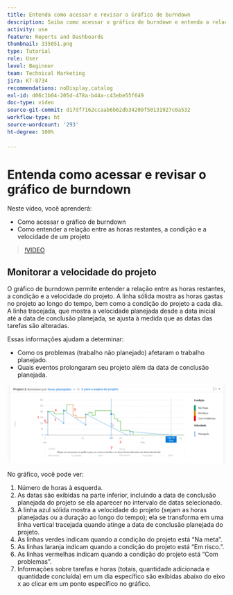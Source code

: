 ```yaml
---
title: Entenda como acessar e revisar o Gráfico de burndown
description: Saiba como acessar o gráfico de burndown e entenda a relação entre horas restantes, condição do projeto e velocidade do projeto na [!UICONTROL Analítica aprimorada].
activity: use
feature: Reports and Dashboards
thumbnail: 335051.png
type: Tutorial
role: User
level: Beginner
team: Technical Marketing
jira: KT-8734
recommendations: noDisplay,catalog
exl-id: d06c1b04-205d-478a-b44a-c43ebe55f649
doc-type: video
source-git-commit: d17df7162ccaab6b62db34209f50131927c0a532
workflow-type: ht
source-wordcount: '293'
ht-degree: 100%

---
```


# Entenda como acessar e revisar o gráfico de burndown

Neste vídeo, você aprenderá:

* Como acessar o gráfico de burndown
* Como entender a relação entre as horas restantes, a condição e a velocidade de um projeto

>[!VIDEO](https://video.tv.adobe.com/v/335051/?quality=12&learn=on&enablevpops)

## Monitorar a velocidade do projeto

O gráfico de burndown permite entender a relação entre as horas restantes, a condição e a velocidade do projeto. A linha sólida mostra as horas gastas no projeto ao longo do tempo, bem como a condição do projeto a cada dia. A linha tracejada, que mostra a velocidade planejada desde a data inicial até a data de conclusão planejada, se ajusta à medida que as datas das tarefas são alteradas.

Essas informações ajudam a determinar:

* Como os problemas (trabalho não planejado) afetaram o trabalho planejado.
* Quais eventos prolongaram seu projeto além da data de conclusão planejada.

![Uma imagem mostrando um gráfico de burndown com números nas áreas descritas nos marcadores abaixo](assets/section-2-9.png)

No gráfico, você pode ver:

1. Número de horas à esquerda.
1. As datas são exibidas na parte inferior, incluindo a data de conclusão planejada do projeto se ela aparecer no intervalo de datas selecionado.
1. A linha azul sólida mostra a velocidade do projeto (sejam as horas planejadas ou a duração ao longo do tempo); ela se transforma em uma linha vertical tracejada quando atinge a data de conclusão planejada do projeto.
1. As linhas verdes indicam quando a condição do projeto está “Na meta”.
1. As linhas laranja indicam quando a condição do projeto está “Em risco.”.
1. As linhas vermelhas indicam quando a condição do projeto está “Com problemas”.
1. Informações sobre tarefas e horas (totais, quantidade adicionada e quantidade concluída) em um dia específico são exibidas abaixo do eixo x ao clicar em um ponto específico no gráfico.
